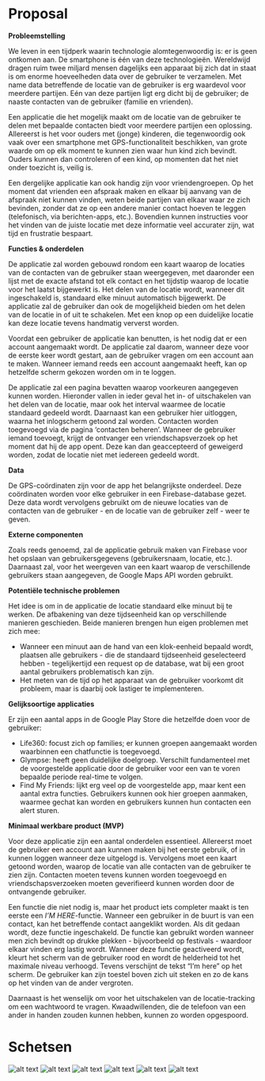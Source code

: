 # Proposal
<b>Probleemstelling</b>

We leven in een tijdperk waarin technologie alomtegenwoordig is: er is geen ontkomen aan. De smartphone is één van deze technologieën. Wereldwijd dragen ruim twee miljard mensen dagelijks een apparaat bij zich dat in staat is om enorme hoeveelheden data over de gebruiker te verzamelen. Met name data betreffende de locatie van de gebruiker is erg waardevol voor meerdere partijen. Eén van deze partijen ligt erg dicht bij de gebruiker; de naaste contacten van de gebruiker (familie en vrienden). 

Een applicatie die het mogelijk maakt om de locatie van de gebruiker te delen met bepaalde contacten biedt voor meerdere partijen een oplossing. Allereerst is het voor ouders met (jonge) kinderen, die tegenwoordig ook vaak over een smartphone met GPS-functionaliteit beschikken, van grote waarde om op elk moment te kunnen zien waar hun kind zich bevindt. Ouders kunnen dan controleren of een kind, op momenten dat het niet onder toezicht is, veilig is.

Een dergelijke applicatie kan ook handig zijn voor vriendengroepen. Op het moment dat vrienden een afspraak maken en elkaar bij aanvang van de afspraak niet kunnen vinden, weten beide partijen van elkaar waar ze zich bevinden, zonder dat ze op een andere manier contact hoeven te leggen (telefonisch, via berichten-apps, etc.). Bovendien kunnen instructies voor het vinden van de juiste locatie met deze informatie veel accurater zijn, wat tijd en frustratie bespaart. 
 
<b>Functies & onderdelen</b>

De applicatie zal worden gebouwd rondom een kaart waarop de locaties van de contacten van de gebruiker staan weergegeven, met daaronder een lijst met de exacte afstand tot elk contact en het tijdstip waarop de locatie voor het laatst bijgewerkt is. Het delen van de locatie wordt, wanneer dit ingeschakeld is, standaard elke minuut automatisch bijgewerkt. De applicatie zal de gebruiker dan ook de mogelijkheid bieden om het delen van de locatie in of uit te schakelen. Met een knop op een duidelijke locatie kan deze locatie tevens handmatig ververst worden. 

Voordat een gebruiker de applicatie kan benutten, is het nodig dat er een account aangemaakt wordt. De applicatie zal daarom, wanneer deze voor de eerste keer wordt gestart, aan de gebruiker vragen om een account aan te maken. Wanneer iemand reeds een account aangemaakt heeft, kan op hetzelfde scherm gekozen worden om in te loggen.

De applicatie zal een pagina bevatten waarop voorkeuren aangegeven kunnen worden. Hieronder vallen in ieder geval het in- of uitschakelen van het delen van de locatie, maar ook het interval waarmee de locatie standaard gedeeld wordt. Daarnaast kan een gebruiker hier uitloggen, waarna het inlogscherm getoond zal worden. 
Contacten worden toegevoegd via de pagina ‘contacten beheren’. Wanneer de gebruiker iemand toevoegt, krijgt de ontvanger een vriendschapsverzoek op het moment dat hij de app opent. Deze kan dan geaccepteerd of geweigerd worden, zodat de locatie niet met iedereen gedeeld wordt.
	
<b>Data</b>

De GPS-coördinaten zijn voor de app het belangrijkste onderdeel. Deze coördinaten worden voor elke gebruiker in een Firebase-database gezet. Deze data wordt vervolgens gebruikt om de nieuwe locaties van de contacten van de gebruiker - en de locatie van de gebruiker zelf - weer te geven.
 
<b>Externe componenten</b>

Zoals reeds genoemd, zal de applicatie gebruik maken van Firebase voor het opslaan van gebruikersgegevens (gebruikersnaam, locatie, etc.). Daarnaast zal, voor het weergeven van een kaart waarop de verschillende gebruikers staan aangegeven, de Google Maps API worden gebruikt.
 
<b>Potentiële technische problemen</b>

Het idee is om in de applicatie de locatie standaard elke minuut bij te werken. De afbakening van deze tijdseenheid kan op verschillende manieren geschieden. Beide manieren brengen hun eigen problemen met zich mee:
- Wanneer een minuut aan de hand van een klok-eenheid bepaald wordt, plaatsen alle gebruikers - die de standaard tijdseenheid geselecteerd hebben - tegelijkertijd een request op de database, wat bij een groot aantal gebruikers problematisch kan zijn.
- Het meten van de tijd op het apparaat van de gebruiker voorkomt dit probleem, maar is daarbij ook lastiger te implementeren.
 
<b>Gelijksoortige applicaties</b>

Er zijn een aantal apps in de Google Play Store die hetzelfde doen voor de gebruiker:
- Life360: focust zich op families; er kunnen groepen aangemaakt worden waarbinnen een chatfunctie is toegevoegd.
- Glympse: heeft geen duidelijke doelgroep. Verschilt fundamenteel met de voorgestelde applicatie door de gebruiker voor een van te voren bepaalde periode real-time te volgen. 
- Find My Friends: lijkt erg veel op de voorgestelde app, maar kent een aantal extra functies. Gebruikers kunnen ook hier groepen aanmaken, waarmee gechat kan worden en gebruikers kunnen hun contacten een alert sturen.
 
<b>Minimaal werkbare product (MVP)</b>

Voor deze applicatie zijn een aantal onderdelen essentieel. Allereerst moet de gebruiker een account aan kunnen maken bij het eerste gebruik, of in kunnen loggen wanneer deze uitgelogd is. Vervolgens moet een kaart getoond worden, waarop de locatie van alle contacten van de gebruiker te zien zijn. Contacten moeten tevens kunnen worden toegevoegd en vriendschapsverzoeken moeten geverifieerd kunnen worden door de ontvangende gebruiker. 

Een functie die niet nodig is, maar het product iets completer maakt is ten eerste een <i>I’M HERE</i>-functie. Wanneer een gebruiker in de buurt is van een contact, kan het betreffende contact aangeklikt worden. Als dit gedaan wordt, deze functie ingeschakeld. De functie kan gebruikt worden wanneer men zich bevindt op drukke plekken - bijvoorbeeld op festivals - waardoor elkaar vinden erg lastig wordt. Wanneer deze functie geactiveerd wordt, kleurt het scherm van de gebruiker rood en wordt de helderheid tot het maximale niveau verhoogd. Tevens verschijnt de tekst “I’m here” op het scherm. De gebruiker kan zijn toestel boven zich uit steken en zo de kans op het vinden van de ander vergroten. 

Daarnaast is het wenselijk om voor het uitschakelen van de locatie-tracking om een wachtwoord te vragen. Kwaadwillenden, die de telefoon van een ander in handen zouden kunnen hebben, kunnen zo worden opgespoord.

# Schetsen
![alt text](https://github.com/a-deda/share-location/blob/master/doc/1-main.png)
![alt text](https://github.com/a-deda/share-location/blob/master/doc/2-main-request.png)
![alt text](https://github.com/a-deda/share-location/blob/master/doc/3-side-panel.png)
![alt text](https://github.com/a-deda/share-location/blob/master/doc/4-contacts.png)
![alt text](https://github.com/a-deda/share-location/blob/master/doc/5-add-contact.png)
![alt text](https://github.com/a-deda/share-location/blob/master/doc/6-register.png)
